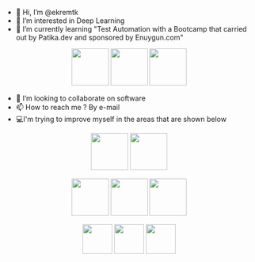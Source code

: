 - 👋 Hi, I’m @ekremtk
- 👀 I’m interested in Deep Learning
- 🌱 I’m currently learning "Test Automation with a Bootcamp that carried out by Patika.dev and sponsored by Enuygun.com" 
<p align="center">
<img height=75 src="https://global-uploads.webflow.com/6097e0eca1e87557da031fef/609859a191abe5d64b17fed3_Patika%20logo.png"/> 
<img height=75 src="https://cdn2.enuygun.com/media/lib/uploads/image/logo-kaynagi-33816.jpeg"/>
<img height=75 src="https://www.nicepng.com/png/detail/857-8572248_test-cli-automation-testing-logo-png.png"/>
</p>

- 💞️ I’m looking to collaborate on software
- 📫 How to reach me ? By e-mail
- :computer:I'm trying to improve myself in the areas that are shown below

<p align="center">
<img height=75 src="https://cdn.jsdelivr.net/gh/devicons/devicon/icons/matlab/matlab-original.svg"/> <img height=75 src="https://cdn.jsdelivr.net/gh/devicons/devicon/icons/python/python-original.svg"/> 
</p>

<p align="center">
<img height=75 src="https://cdn.jsdelivr.net/gh/devicons/devicon/icons/c/c-original.svg"/> <img height=75 src="https://cdn.worldvectorlogo.com/logos/tensorflow-2.svg"/> <img height=75 src="https://upload.wikimedia.org/wikipedia/commons/a/ae/Keras_logo.svg"/> 
</p>

<p align="center">
<img height=60 src="https://cdn.jsdelivr.net/gh/devicons/devicon/icons/java/java-original.svg"/> <img height=60 src="https://cdn.jsdelivr.net/gh/devicons/devicon/icons/git/git-plain.svg"/> <img height=60 src="https://cdn.jsdelivr.net/gh/devicons/devicon/icons/github/github-original.svg"/>
</p>

<!---
ekremtk/ekremtk is a ✨ special ✨ repository because its `README.md` (this file) appears on your GitHub profile.
You can click the Preview link to take a look at your changes.
--->
